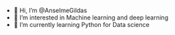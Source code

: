 - 👋 Hi, I’m @AnselmeGildas
- 👀 I’m interested in Machine learning and deep learning
- 🌱 I’m currently learning Python for Data science
<!---
AnselmeGildas/AnselmeGildas is a ✨ special ✨ repository because its `README.md` (this file) appears on your GitHub profile.
You can click the Preview link to take a look at your changes.
--->
